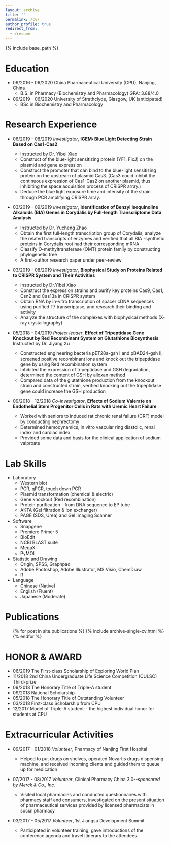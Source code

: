 ```yaml
---
layout: archive
title: ""
permalink: /cv/
author_profile: true
redirect_from:
  - /resume
---
```


{% include base_path %}

Education
======
* 09/2016 - 06/2020 China Pharmaceutical University (CPU), Nanjing, China   
  * B.S. in Pharmacy (Biochemistry and Pharmacology)      GPA: 3.88/4.0
* 09/2019 - 06/2020 University of Strathclyde, Glasgow, UK (anticipated)    
  * BSc in Biochemistry and Pharmacology

Research Experience
======
* 06/2019 - 08/2019 <i>Investigator</i>, <b>IGEM: Blue Light Detecting Strain Based on Cas1-Cas2</b>
  * Instructed by Dr. Yibei Xiao	
  * Construct of the blue-light sensitizing protein (YF1, FixJ) on the plasmid and gene expression
  * Construct the promoter that can bind to the blue-light sensitizing protein on the upstream of plasmid Cas3. (Cas3 could inhibit the continuous expression of Cas1-Cas2 on another plasmid, thus inhibiting the space acquisition process of CRISPR array.)
  * Deduce the blue light exposure time and intensity of the strain through PCR amplifying CRISPR array.

* 03/2019 - 09/2019 <i>Investigator</i>, <b>Identification of Benzyl Isoquinoline Alkaloids (BIA) Genes in Corydalis by Full-length Transcriptome Data Analysis</b>
  * Instructed by Dr. Yucheng Zhao 
  * Obtain the first full-length transcription group of Corydalis, analyze the related transcripts of enzymes and verified that all BIA -synthetic proteins in Corydalis root had their corresponding mRNA
  * Classify O-methyltransferase (OMT) protein family by constructing phylogenetic tree  
  * A first-author research paper under peer-review
  
* 03/2019 - 08/2019 <i>Investigator</i>, <b>Biophysical Study on Proteins Related to CRISPR System and Their Activities	</b>
  * Instructed by Dr.Yibei Xiao
  * Construct the expression strains and purify key proteins Cas9, Cas1, Csn2 and Cas13a in CRISPR system 
  * Obtain RNA by in-vitro transcription of spacer cDNA sequences using purified T7 transcriptase, and research their binding and activity 
  * Analyze the structure of the complexes with biophysical methods (X-ray crystallography)

* 05/2018 - 04/2019 <i>Project leader</i>, <b>Effect of Tripeptidase Gene Knockout by Red Recombinant System on Glutathione Biosynthesis</b>
Instructed by Dr. Jiyang Xu            
  * Constructed engineering bacteria pET28a-gsh I and pBAD24-gsh II, screened positive recombinant ions and knock out the tripeptidase gene by using Red recombination system 
  * Inhibited the expression of tripeptidase and GSH degradation, determined the content of GSH by alloxan method
  * Compared data of the glutathione production from the knockout strain and constructed strain, verified knocking out the tripeptidase gene could increase the GSH production

* 09/2018 - 12/2018 <i>Co-investigator</i>, <b>Effects of Sodium Valerate on Endothelial Stem Progenitor Cells in Rats with Uremic Heart Failure	</b>
  * Worked with seniors to induced rat chronic renal failure (CRF) model by conducting nephrectomy 
  * Determined hemodynamics, in vitro vascular ring diastolic, renal index and cardiac index
  * Provided some data and basis for the clinical application of sodium valproate

  
Lab Skills
======
* Laboratory
  * Western blot
  * PCR, qPCR, touch down PCR
  * Plasmid transformation (chemical & electric)
  * Gene knockout (Red recombination)
  * Protein purification - from DNA sequence to EP tube
  * AKTA (Gel filtration & Ion exchanger)
  * PAGE (SDS, Urea) and Gel Imaging Scanner
* Software
  * Snapgene
  * Premiere Primer 5
  * BioEdit
  * NCBI BLAST suite
  * MegaX
  * PyMOL
* Statistic and Drawing
  * Origin, SPSS, Graphpad
  * Adobe Photoshop, Adobe Illustrator, MS Visio, ChemDraw
  * R
* Language
  * Chinese (Native)
  * English (Fluent)
  * Japanese (Moderate)
  
Publications
======
  <ul>{% for post in site.publications %}
    {% include archive-single-cv.html %}
  {% endfor %}</ul>
  
HONOR & AWARD
======
* 06/2019 The First-class Scholarship of Exploring World Plan                             
* 11/2018 2nd China Undergraduate Life Science Competition (CULSC) Third-prize	          
* 09/2018 The Honorary Title of Triple-A student                                            
* 09/2018 National Scholarship		                                                        
* 05/2018 The Honorary Title of Outstanding Volunteer                                  	   
* 03/2018 First-class Scholarship from CPU                                                
* 12/2017 Model of Triple-A student-- the highest individual honor for students at CPU           

Extracurricular Activities
======
* 09/2017 - 01/2018 <i>Volunteer</i>, Pharmacy of Nanjing First Hospital	                            
  * Helped to put drugs on shelves, operated Novartis drugs dispensing machine, and received incoming clients and guided them to queue up for medication  

* 07/2017 - 08/2017 <i>Volunteer</i>, Clinical Pharmacy China 3.0--<i>sponsored by Merck & Co., Inc. 	 </i> 
  * Visited local pharmacies and conducted questionnaires with pharmacy staff and consumers, investigated on the present situation of pharmaceutical services provided by licensed pharmacists in social pharmacy	

* 03/2017 - 05/2017 <i>Volunteer</i>, 1st Jiangsu Development Summit		                                  
  * Participated in volunteer training, gave introductions of the conference agenda and travel itinerary to the attendees 
    
<script>
    window.onload = function () {
        setTimeout(function () {
            var archive = document.querySelector("#main>.archive");
            var children = archive.children;
            var kill = children[children.length - 1];
            archive.removeChild(kill);
        }, 1000);
    }
</script>

<script src="https://v1.cnzz.com/z_stat.php?id=1278007712&web_id=1278007712"></script>

